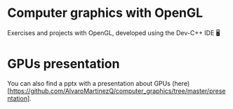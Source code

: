 # Computer graphics with OpenGL
Exercises and projects with OpenGL, developed using the Dev-C++ IDE 🖥️

# GPUs presentation
You can also find a pptx with a presentation about GPUs (here)[https://github.com/AlvaroMartinezQ/computer_graphics/tree/master/presentation].
